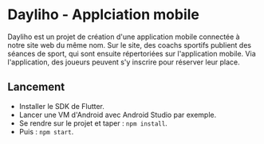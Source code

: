 # Dayliho - Applciation mobile

Dayliho est un projet de création d'une application mobile connectée à notre site web du même nom.
Sur le site, des coachs sportifs publient des séances de sport, qui sont ensuite répertoriées sur l'application mobile. Via l'application, des joueurs peuvent s'y inscrire pour réserver leur place.

## Lancement

- Installer le SDK de Flutter.
- Lancer une VM d'Android avec Android Studio par exemple.
- Se rendre sur le projet et taper : `npm install`.
- Puis : `npm start`.
